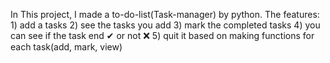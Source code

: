 In This project, I made a to-do-list(Task-manager) by python.
The features: 1) add a tasks
              2) see the tasks you add
              3) mark the completed tasks 
              4) you can see if the task end ✔ or not ❌
              5) quit
it based on making functions for each task(add, mark, view)
